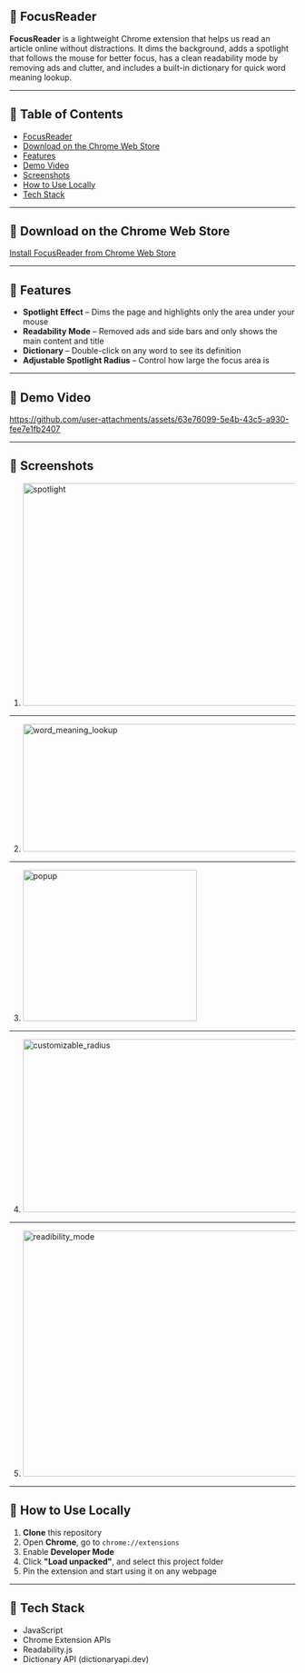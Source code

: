 ## 📌 FocusReader
<a id="focusreader"></a>

**FocusReader** is a lightweight Chrome extension that helps us read an article online without distractions. It dims the background, adds a spotlight that follows the mouse for better focus, has a clean readability mode by removing ads and clutter, and includes a built-in dictionary for quick word meaning lookup.

---

## 📌 Table of Contents
- [FocusReader](#focusreader)
- [Download on the Chrome Web Store](#download)
- [Features](#features)
- [Demo Video](#demo)
- [Screenshots](#screenshots)
- [How to Use Locally](#how-to-use-locally)
- [Tech Stack](#tech-stack)

---

## 📌 Download on the Chrome Web Store
<a id="download"></a>
[Install FocusReader from Chrome Web Store](https://chromewebstore.google.com/detail/focusreader/ipllnheceanemgiiifbjfppehoiimcgl)

---

## 📌 Features
<a id="features"></a>

-  **Spotlight Effect** – Dims the page and highlights only the area under your mouse
-  **Readability Mode** – Removed ads and side bars and only shows the main content and title
-  **Dictionary** – Double-click on any word to see its definition
-  **Adjustable Spotlight Radius** – Control how large the focus area is

---

## 📌 Demo Video
<a id="demo"></a>

https://github.com/user-attachments/assets/63e76099-5e4b-43c5-a930-fee7e1fb2407

---

## 📌 Screenshots
<a id="screenshots"></a>

1) <img width="668" height="392" alt="spotlight" src="https://github.com/user-attachments/assets/bf2fcf82-4032-4263-9392-bded0cae9359" />

---

2) <img width="498" height="225" alt="word_meaning_lookup" src="https://github.com/user-attachments/assets/2ca5c878-fb36-4de1-9221-f8d1c4a25ff3" />
---

3) <img width="306" height="266" alt="popup" src="https://github.com/user-attachments/assets/c0397f9f-26bc-4d6c-b6b0-2a8181cbdfa4" />
---

4) <img width="490" height="305" alt="customizable_radius" src="https://github.com/user-attachments/assets/983aa9f2-1ef7-4528-baf4-1afd81ae1a18" />
---

5) <img width="820" height="433" alt="readibility_mode" src="https://github.com/user-attachments/assets/b3507c1d-94b0-4ac7-8a01-0c78d569aab8" />

---

## 📌 How to Use Locally
<a id="how-to-use-locally"></a>

1. **Clone** this repository  
2. Open **Chrome**, go to `chrome://extensions`  
3. Enable **Developer Mode**  
4. Click **"Load unpacked"**, and select this project folder  
5. Pin the extension and start using it on any webpage

---

## 📌 Tech Stack
<a id="tech-stack"></a>

- JavaScript
- Chrome Extension APIs
- Readability.js
- Dictionary API (dictionaryapi.dev)
